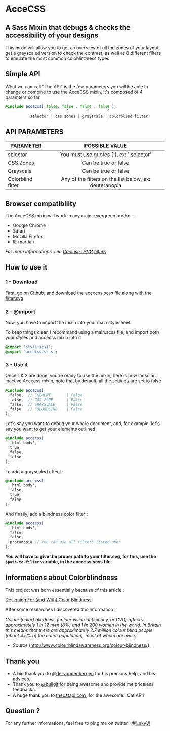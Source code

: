 # AcceCSS
## A Sass Mixin that debugs & checks the accessibility of your designs

This mixin will allow you to get an overview of all the zones of your layout, get a grayscaled version to check the contrast, as well as 8 different filters to emulate the most common coloblindness types


## Simple API
What we can call "The API" is the few parameters you will be able to change or combine to use the AcceCSS mixin, it's composed of 4 paramters so far

```sass
@include accecss( false, false , false , false );
                   ^       ^        ^        ^
           selector | css zones | grayscale | colorblind filter
``` 

## API PARAMETERS
| PARAMETER | POSSIBLE VALUE |
|--------------|:------------:|
| selector | You must use quotes ('), ex: '.selector' | 
| CSS Zones | Can be true or false | 
| Grayscale | Can be true or false | 
| Colorblind filter | Any of the filters on the list below, ex: deuteranopia| 

## Browser compatibility
The AcceCSS mixin will work in any major evergreen brother :
- Google Chrome
- Safari
- Mozilla Firefox
- IE (partial)

*For more informations, see [Caniuse : SVG filters](http://caniuse.com/#feat=svg-filters)*

## How to use it

### 1 - Download
First, go on Github, and download the [accecss.scss](https://github.com/LukyVj/accecss/blob/gh-pages/css/accecss.scss) file along with the [filter.svg](https://github.com/LukyVj/accecss/blob/gh-pages/css/filters.svg)

### 2 - @import
Now, you have to import the mixin into your main stylesheet.

To keep things clear, I recommand using a main.scss file, and import both your styles and accecss mixin into it
```sass
@import 'style.scss';
@import 'accecss.scss';
```

### 3 - Use it
Once 1 & 2 are done, you're ready to use the mixin, here is how looks an inactive Accecss mixin, note that by default, all the settings are set to false
```sass
@include accecss( 
  false,  // ELEMENT       | False
  false,  // CSS ZONE      | False
  false,  // GRAYSCALE     | False
  false   // COLORBLIND    | False
);
```

Let's say you want to debug your whole document, and, for example, let's say you want to get your elements outlined
```sass
@include accecss( 
  'html body',
  true,
  false,
  false
);
```

To add a grayscaled effect :
```sass
@include accecss( 
  'html body',
  false,
  true,
  false
);
```

And finally, add a blindness color filter :
```sass
@include accecss( 
  'html body',
  false,
  false,
  protanopia // You can use all filters listed over
);
```

__You will have to give the proper path to your filter.svg, for this, use the `$path-to-filter` variable, in the accecss.scss file.__


## Informations about Colorblindness

This project was born essentially because of this article :

[Designing For (and With) Color Blindness](https://medium.com/@aaron10buuren/designing-for-and-with-color-blindness-48392aab3d87)

After some researches I discovered this information :

_Colour (color) blindness (colour vision deficiency, or CVD) affects approximately 1 in 12 men (8%) and 1 in 200 women in the world. In Britain this means that there are approximately 2.7 million colour blind people (about 4.5% of the entire population), most of whom are male._
- Source (http://www.colourblindawareness.org/colour-blindness/)_

## Thank you 
 - A big thank you to [@dervondenbergen](http://twitter.com/dervondenbergen) for his precious help, and his advices.
 - Thank you to [@bullgit](http://twitter.com/bullgit) for being awesome and provide me priceless feedbacks.
 - A huge thank you to [thecatapi.com](http://thecatapi.com), for the awesome.. Cat API!
 
## Question ?

For any further informations, feel free to ping me on twitter : [@LukyVj](http://twitter.com/lukyvj)
